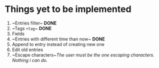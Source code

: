 # Things yet to be implemented

1. ~Entries filter~ **DONE**
2. ~Tags `+tag`~ **DONE**
3. Fields
4. ~Entries with different time than now~ **DONE**
5. Append to entry instead of creating new one
6. Edit old entries
7. ~Escape characters~*The user must be the one escaping characters. Nothing i can do.*
